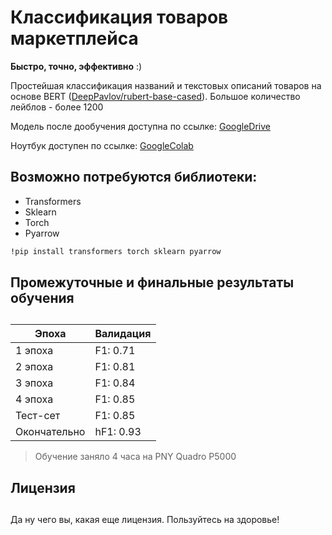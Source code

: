 # Классификация товаров маркетплейса
**Быстро, точно, эффективно**  :)



Простейшая классификация названий и текстовых описаний товаров на основе BERT ([DeepPavlov/rubert-base-cased](https://huggingface.co/DeepPavlov/rubert-base-cased)).
Большое количество лейблов - более 1200

Модель после дообучения доступна по ссылке:
[GoogleDrive](https://drive.google.com/drive/folders/1R6uy41OWqFmZlyaUd4bPS6iLhH9aMzR4?usp=sharing)

Ноутбук доступен по ссылке:
[GoogleColab](https://colab.research.google.com/drive/1wzY0p8_MtZqJx_g_5KuvUSJKJ7bIKYHI?usp=sharing)


## Возможно потребуются библиотеки:

- Transformers
- Sklearn
- Torch
- Pyarrow

```sh
!pip install transformers torch sklearn pyarrow
```



## Промежуточные и финальные результаты обучения
  
##
##

| Эпоха | Валидация |
| ------ | ------ |
| 1 эпоха | F1: 0.71 |
| 2 эпоха | F1: 0.81 |
| 3 эпоха | F1: 0.84 |
| 4 эпоха | F1: 0.85 |
| Тест-сет | F1: 0.85 |
| Окончательно | hF1: 0.93 |

> Обучение заняло 4 часа на PNY Quadro P5000


## Лицензия
##
Да ну чего вы, какая еще лицензия. Пользуйтесь на здоровье!
